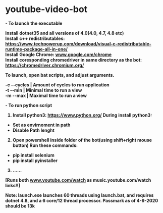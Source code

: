 # youtube-video-bot

<b>- To launch the executable<b>

Install dotnet35 and all versions of 4.0(4.0, 4.7, 4.8 etc)</br>
Install c++ redistributables: https://www.techpowerup.com/download/visual-c-redistributable-runtime-package-all-in-one/</br>
Install Google Chrome: www.google.com/chrome</br>
Install coresponding chromedriver in same directory as the bot: https://chromedriver.chromium.org/</br>

To launch, open bat scripts, and adjust arguments.

-c  --cycles  | Amount of cycles to run application</br>
-t  --min     | Minimal time to run a view</br>
-m  --max     | Maximal time to run a view</br>

<b>- To run python script<b>

1. Install python3: https://www.python.org/
During install python3:
- Set as envirnoment in path
- Disable Path lenght

2. Open powershell inside folder of the bot(using shift+right mouse button)
Run these commands:
- pip install selenium
- pip install pyinstaller

3. ......


[Runs both www.youtube.com/watch as music.youtube.com/watch links!!]

Note: launch.exe launches 60 threads using launch.bat, and requires dotnet 4.8, and a 6 core/12 thread processor. Passmark as of 4-9-2020 should be 13k
